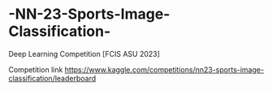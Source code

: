 # -NN-23-Sports-Image-Classification-
Deep Learning Competition [FCIS ASU 2023]

Competition link
https://www.kaggle.com/competitions/nn23-sports-image-classification/leaderboard

